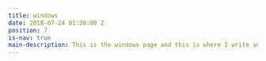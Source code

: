 ```yaml
---
title: windows
date: 2018-07-24 01:39:00 Z
position: 7
is-nav: true
main-description: This is the windows page and this is where I write and add the images!
---
```


